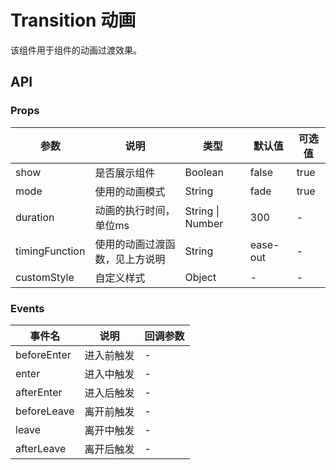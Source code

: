 # Transition 动画

该组件用于组件的动画过渡效果。

## API

### Props

| 参数 | 说明 | 类型 | 默认值 | 可选值 |
| --- | --- | --- | --- | --- |
| show | 是否展示组件 | Boolean | false | true |
| mode | 使用的动画模式 | String | fade | true |
| duration | 动画的执行时间，单位ms | String \| Number | 300 | - |
| timingFunction | 使用的动画过渡函数，见上方说明 | String | ease-out | - |
| customStyle | 自定义样式 | Object | - | - |

### Events

| 事件名 | 说明 | 回调参数 |
| --- | --- | --- |
| beforeEnter | 进入前触发 | - |
| enter | 进入中触发 | - |
| afterEnter | 进入后触发 | - |
| beforeLeave | 离开前触发 | - |
| leave | 离开中触发 | - |
| afterLeave | 离开后触发 | - |
